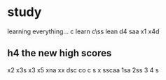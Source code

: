 # study
learning everything...  c
learn c\ss
lean d4 saa
x1 x4d
## h4 the new high scores
x2 x3s
x3 x5 xna
xx dsc
co c s
x sscaa
1sa
2ss
3
4 s
